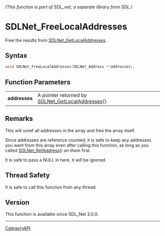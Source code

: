 ###### (This function is part of SDL_net, a separate library from SDL.)
# SDLNet_FreeLocalAddresses

Free the results from [SDLNet_GetLocalAddresses](SDLNet_GetLocalAddresses.md).

## Syntax

```c
void SDLNet_FreeLocalAddresses(SDLNet_Address **addresses);

```

## Function Parameters

|                   |                                                                               |
| ----------------- | ----------------------------------------------------------------------------- |
| **addresses**     | A pointer returned by [SDLNet_GetLocalAddresses](SDLNet_GetLocalAddresses.md)(). |

## Remarks

This will unref all addresses in the array and free the array itself.

Since addresses are reference counted, it is safe to keep any addresses you
want from this array even after calling this function, as long as you
called [SDLNet_RefAddress](SDLNet_RefAddress.md)() on them first.

It is safe to pass a NULL in here, it will be ignored.

## Thread Safety

It is safe to call this function from any thread.

## Version

This function is available since SDL_Net 3.0.0.

----
[CategoryAPI](CategoryAPI.md)
